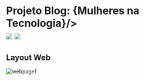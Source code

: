 <h1 align="center">
<h1> Projeto Blog: {Mulheres na Tecnologia}/>
  <br />
  <img src="https://img.shields.io/badge/front--end-html-orange" />
  <img src="https://img.shields.io/badge/style-css-green" />
<br />
</h1>

## Layout Web

![webpage1](https://user-images.githubusercontent.com/42447794/78795834-db025680-798b-11ea-8636-699744732363.png)
